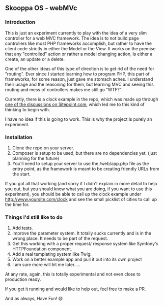 ## Skooppa OS - webMVc

### Introduction

This is just an experiment currently to play with the idea of a very slim controller for a web MVC framework. The idea is to not build page controllers like most PHP frameworks accomplish, but rather to have the client code strictly in either the Model or the View. It works on the premise that any "controlled" action or rather a model changing action, is either a create, an update or a delete.

One of the other ideas of this type of direction is to get rid of the need for "routing". Ever since I started learning how to program PHP, this part of frameworks, for some reason, just gave me stomach aches. I understand their usage and the reasoning for them, but learning MVC and seeing this routing and mess of controllers makes me still go "WTF?". 

Currently, there is a clock example in the repo, which was made up through [one of the discussions on Sitepoint.com](http://community.sitepoint.com/t/mvc-refactor-take-2/194004/77), which led me to this kind of thinking to begin with. 

I have no idea if this is going to work. This is why the project is purely an experiment. 

### Installation



1. Clone the repo on your server.
2. Composer is setup to be used, but there are no dependencies yet. (just planning for the future)
3. You'll need to setup your server to use the /web/app.php file as the entry point, as the framework is meant to be creating friendly URLs from the start. 

If you got all that working (and sorry if I didn't explain in more detail to help you out, but you should know what you are doing, if you want to use this experiment), you should be able to call up the clock example under http://www.yoursite.com/clock and see the small picklist of cities to call up the time for.

### Things I'd still like to do

1. Add tests.
2. Improve the parameter system. It totally sucks currently and is in the wrong place. It needs to be part of the request.  
3. Get this working with a proper request/ response system like Symfony's HTTPFoundation component.
4. Add a real templating system like Twig.
5. Work on a better example app and pull it out into its own project
6. I am sure more will hit me later.....

At any rate, again, this is totally experimental and not even close to production ready.

If you get it running and would like to help out, feel free to make a PR. 

And as always, Have Fun! :smile:

